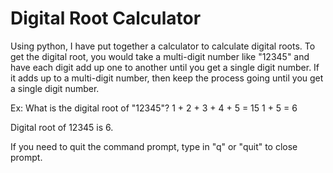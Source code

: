 # Digital Root Calculator

Using python, I have put together a calculator to calculate digital roots.
To get the digital root, you would take a multi-digit number like "12345" and have each digit add up one to
another until you get a single digit number. If it adds up to a multi-digit number, then keep the process
going until you get a single digit number.

Ex: What is the digital root of "12345"? 
1 + 2 + 3 + 4 + 5 = 15 
1 + 5 = 6

Digital root of 12345 is 6.

If you need to quit the command prompt, type in "q" or "quit" to close prompt.
